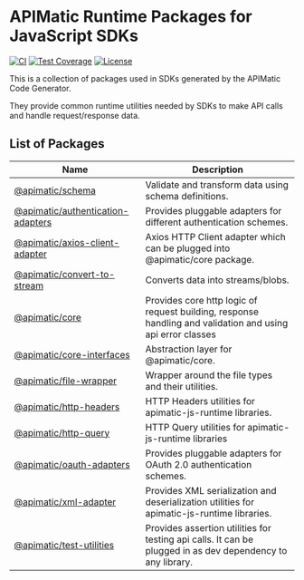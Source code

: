 # APIMatic Runtime Packages for JavaScript SDKs
[![CI][ci-badge]][ci-url]
[![Test Coverage][test-coverage-badge]][test-coverage-url]
[![License][license-badge]][license-url]

This is a collection of packages used in SDKs generated by the APIMatic Code Generator.

They provide common runtime utilities needed by SDKs to make API calls and handle request/response data.

## List of Packages

| Name | Description |
| --- | --- |
| [@apimatic/schema](packages/schema) | Validate and transform data using schema definitions. |
| [@apimatic/authentication-adapters](packages/authentication-adapter) | Provides pluggable adapters for different authentication schemes. |
| [@apimatic/axios-client-adapter](packages/axios-client-adapter) | Axios HTTP Client adapter which can be plugged into @apimatic/core package. |
| [@apimatic/convert-to-stream](packages/convert-to-stream) | Converts data into streams/blobs. |
| [@apimatic/core](packages/core) | Provides core http logic of request building, response handling and validation and using api error classes |
| [@apimatic/core-interfaces](packages/core-interfaces) | Abstraction layer for @apimatic/core. |
| [@apimatic/file-wrapper](packages/file-wrapper) | Wrapper around the file types and their utilities. |
| [@apimatic/http-headers](packages/http-headers) | HTTP Headers utilities for apimatic-js-runtime libraries. |
| [@apimatic/http-query](packages/http-query) | HTTP Query utilities for apimatic-js-runtime libraries |
| [@apimatic/oauth-adapters](packages/oauth-adapters) | Provides pluggable adapters for OAuth 2.0 authentication schemes. |
| [@apimatic/xml-adapter](packages/xml-adapter) | Provides XML serialization and deserialization utilities for apimatic-js-runtime libraries. |
| [@apimatic/test-utilities](packages/test-utilities) | Provides assertion utilities for testing api calls. It can be plugged in as dev dependency to any library. |

[ci-badge]: https://github.com/apimatic/apimatic-js-runtime/actions/workflows/main.yml/badge.svg
[ci-url]: https://github.com/apimatic/apimatic-js-runtime/actions/workflows/main.yml
[test-coverage-badge]: https://api.codeclimate.com/v1/badges/d261cc65916f3cb670f8/test_coverage
[test-coverage-url]: https://codeclimate.com/github/apimatic/apimatic-js-runtime/test_coverage
[license-badge]: https://img.shields.io/badge/licence-MIT-blue
[license-url]: https://github.com/apimatic/apimatic-js-runtime/blob/master/LICENSE.md
